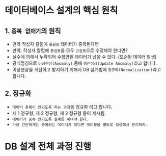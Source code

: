 # 데이터베이스 설계의 핵심 원칙

## 1. `중복 없애기`의 원칙
- 만약 작성자 칼럼에 `홍길동` 데이터가 중복된다면
- 만약, 작성자 칼럼에 `홍길동`을 모두 `고길동`으로 수정해야 한다면?
- 실수에 의해서 누락되어 수정안된 데이터가 남을 수 있다. (모순된 데이터 발생)
- 공식명칭으로 `이상현상(Anomaly)` 중에 `갱신이상(Update Anomaly)`라고 합니다.
- 이상현상을 개선하고 방지하기 위해서 DB 설계법에 `정규화(Normalization)`라고 합니다.

## 2. 정규화
- `데이터 중복이 안되도록 하는 과정`을 정규화 라고 합니다.
- 제 1 정규형, 제 2 정규형, 제 3 정규형 등이 제시됨.
- `데이터가 중복 안되도록 설계를 하여야 한다.`
- `가장 간단하게는 중복되는 데이터가 있다면 테이블을 별도로 생성해서 분리하자.`

# DB 설계 전체 과정 진행
